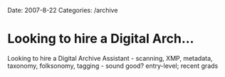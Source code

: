 Date: 2007-8-22
Categories: /archive

# Looking to hire a Digital Arch…

Looking to hire a Digital Archive Assistant - scanning, XMP, metadata, taxonomy, folksonomy, tagging - sound good? entry-level; recent grads
